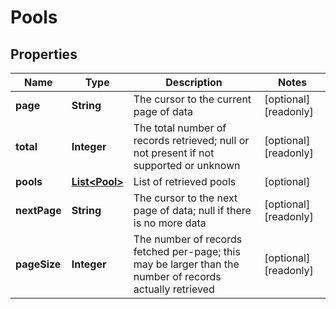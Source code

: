 

# Pools


## Properties

| Name | Type | Description | Notes |
|------------ | ------------- | ------------- | -------------|
|**page** | **String** | The cursor to the current page of data |  [optional] [readonly] |
|**total** | **Integer** | The total number of records retrieved; null or not present if not supported or unknown |  [optional] [readonly] |
|**pools** | [**List&lt;Pool&gt;**](Pool.md) | List of retrieved pools |  [optional] |
|**nextPage** | **String** | The cursor to the next page of data; null if there is no more data |  [optional] [readonly] |
|**pageSize** | **Integer** | The number of records fetched per-page; this may be larger than the number of records actually retrieved |  [optional] [readonly] |



